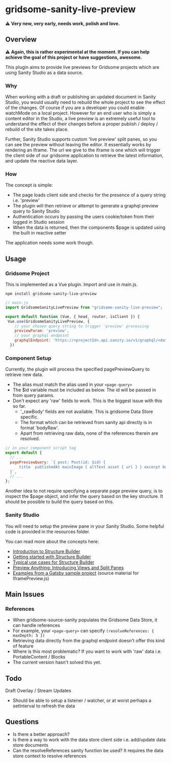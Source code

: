# gridsome-sanity-live-preview

:warning: **Very new, very early, needs work, polish and love.**

## Overview

:warning: **Again, this is rather experimental at the moment. If you can help achieve the goal of this project or have suggestions, awesome.**

This plugin aims to provide live previews for Gridsome projects which are using Sanity Studio as a data source.

### Why

When working with a draft or publishing an updated document in Sanity Studio, you would usually need to rebuild the whole project to see the effect of the changes. Of course if you are a developer you could enable watchMode on a local project. However for an end user who is simply a content editor in the Studio, a live preview is an extremely useful tool to understand the effect of their changes before a proper publish / deploy / rebuild of the site takes place.

Further, Sanity Studio supports custom 'live preview' split panes, so you can see the preview without leaving the editor. It essentially works by rendering an iframe. The url we give to the iframe is one which will trigger the client side of our gridsome application to retrieve the latest information, and update the reactive data layer.

### How

The concept is simple:

- The page loads client side and checks for the presence of a query string i.e. 'preview'
- The plugin will then retrieve or attempt to generate a graphql preview query to Sanity Studio
- Authentication occurs by passing the users cookie/token from their logged in Studio session
- When the data is returned, then the components $page is updated using the built in reactive setter

The application needs some work though.

## Usage

### Gridsome Project

This is implemented as a Vue plugin. Import and use in main.js.

`npm install gridsome-sanity-live-preview`

```javascript
// main.js
import GridsomeSanityLivePreview from "gridsome-sanity-live-preview";

export default function (Vue, { head, router, isClient }) {
 Vue.use(GridsomeSanityLivePreview, {
    // your chosen query string to trigger 'preview' processing
    previewParam: 'preview',
    // your graphql endpoint
    graphqlEndpoint: 'https://<projectId>.api.sanity.io/v1/graphql/<dataset>/default',
  })

```

### Component Setup

Currently, the plugin will process the specified pagePreviewQuery to retrieve new data.

- The alias must match the alias used in your `<page-query>`
- The $id variable must be included as below. The id will be passed in from query params.
- Don't expect any 'raw' fields to work. This is the biggest issue with this so far.
  - '\_rawBody' fields are not available. This is gridsome Data Store specific.
  - The format which can be retrieved from sanity api directly is in format 'bodyRaw'.
  - Apart from retrieving raw data, none of the references therein are resolved.

```javascript
// in your component script tag
export default {
  // ...
  pagePreviewQuery: `{ post: Post(id: $id) {
      title  publishedAt mainImage { altText asset { url } } excerpt bodyRaw }
  }`,
  // ...
};
```

Another idea to not require specifying a separate page preview query, is to inspect the $page object, and infer the query based on the key structure. It should be possible to build the query based on this.

### Sanity Studio

You will need to setup the preview pane in your Sanity Studio. Some helpful code is provided in the resources folder.

You can read more about the concepts here:

- [Introduction to Structure Builder](https://www.sanity.io/docs/structure-builder-introduction)
- [Getting started with Structure Builder](https://www.sanity.io/guides/getting-started-with-structure-builder)
- [Typical use cases for Structure Builder](https://www.sanity.io/docs/structure-builder-typical-use-cases)
- [Preview Anything: Introducing Views and Split Panes](https://www.sanity.io/blog/evolve-authoring-experiences-with-views-and-split-panes)
- [Examples from a Gatsby sample project](https://github.com/sanity-io/gatsby-portfolio-preview-poc/blob/master/studio/README.md) (source material for IframePreview.js)

## Main Issues

### References

- When gridsome-source-sanity populates the Gridsome Data Store, it can handle references
- For example, your `<page-query>` can specify `(resolveReferences: { maxDepth: 5 })`
- Retrieving data directly from the graphql endpoint doesn't offer this kind of feature
- Where is this most problematic? If you want to work with 'raw' data i.e. PortableContent / Blocks
- The current version hasn't solved this yet.

## Todo

Draft Overlay / Stream Updates

- Should be able to setup a listener / watcher, or at worst perhaps a setInterval to refresh the data

## Questions

- Is there a better approach?
- Is there a way to work with the data store client side i.e. add/update data store documents
- Can the resolveReferences sanity function be used? It requires the data store context to resolve references
